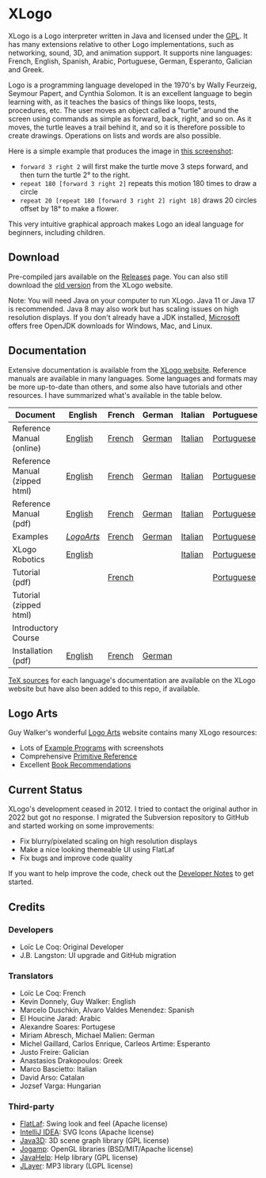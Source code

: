 # XLogo

XLogo is a Logo interpreter written in Java and licensed under the [GPL](COPYING.md). It has many extensions relative to other Logo implementations, such as networking, sound, 3D, and animation support.  It supports nine languages: French, English, Spanish, Arabic, Portuguese, German, Esperanto, Galician and Greek.

Logo is a programming language developed in the 1970's by Wally Feurzeig, Seymour Papert, and Cynthia Solomon. It is an excellent language to begin learning with, as it teaches the basics of things like loops, tests, procedures, etc. The user moves an object called a "turtle" around the screen using commands as simple as forward, back, right, and so on. As it moves, the turtle leaves a trail behind it, and so it is therefore possible to create drawings. Operations on lists and words are also possible.

Here is a simple example that produces the image in [this screenshot](xlogo.png):

- `forward 3 right 2` will first make the turtle move 3 steps forward, and then turn the turtle 2° to the right. 
- `repeat 180 [forward 3 right 2]` repeats this motion 180 times to draw a circle
- `repeat 20 [repeat 180 [forward 3 right 2] right 18]` draws 20 circles offset by 18° to make a flower.

This very intuitive graphical approach makes Logo an ideal language for beginners, including children.

## Download

Pre-compiled jars available on the [Releases](https://github.com/jblang/xlogo/releases) page. You can also still download the [old version](http://xlogo.tuxfamily.org/en/download-en.html) from the XLogo website.

Note: You will need Java on your computer to run XLogo. Java 11 or Java 17 is recommended. Java 8 may also work but has scaling issues on high resolution displays. If you don't already have a JDK installed, [Microsoft](https://docs.microsoft.com/en-us/java/openjdk/download) offers free OpenJDK downloads for Windows, Mac, and Linux.

## Documentation

Extensive documentation is available from the [XLogo website](http://xlogo.tuxfamily.org/). Reference manuals are available in many languages. Some languages and formats may be more up-to-date than others, and some also have tutorials and other resources.  I have summarized what's available in the table below.

| Document | English | French | German | Italian | Portuguese | Spanish | Esperanto |
| - | - | - | - | - | - | - | - |
| Reference Manual (online) | [English](https://downloads.tuxfamily.org/xlogo/downloads-en/manual-html-en/manual-en.html) | [French](https://downloads.tuxfamily.org/xlogo/downloads-fr/manual-html-fr/manual-fr.html) | [German](https://downloads.tuxfamily.org/xlogo/downloads-de/manual-html-de/manual-de.html) | [Italian](https://downloads.tuxfamily.org/xlogo/downloads-it/manual-html-it/manual-it.html) | [Portuguese](https://xlogo.tuxfamily.org/pt/xlogo.htm) | [Spanish](https://xlogo.tuxfamily.org/sp/html/manual-sp/index.html) | [Esperanto](https://downloads.tuxfamily.org/xlogo/downloads-eo/manual-html-eo/manual-eo.html)
| Reference Manual (zipped html) | [English](https://downloads.tuxfamily.org/xlogo/downloads-en/manual-html-en.zip) | [French](https://downloads.tuxfamily.org/xlogo/downloads-fr/manual-html-fr.zip) | [German](https://downloads.tuxfamily.org/xlogo/downloads-de/manual-html-de.zip) | [Italian](https://downloads.tuxfamily.org/xlogo/downloads-it/manual-html-it.zip) | [Portuguese](https://downloads.tuxfamily.org/xlogo/downloads-pt/xmanualPT3.zip) | [Spanish](https://downloads.tuxfamily.org/xlogo/downloads-sp/manual-html-sp.zip) | [Esperanto](https://downloads.tuxfamily.org/xlogo/downloads-eo/manual-html-eo.zip)
| Reference Manual (pdf) | [English](https://downloads.tuxfamily.org/xlogo/downloads-en/manual-en.pdf) | [French](https://downloads.tuxfamily.org/xlogo/downloads-fr/manual-fr.pdf) | [German](https://downloads.tuxfamily.org/xlogo/downloads-de/manual-de.pdf) | [Italian](https://downloads.tuxfamily.org/xlogo/downloads-it/manual-it.pdf) | [Portuguese](https://downloads.tuxfamily.org/xlogo/downloads-pt/manualPT.pdf) | [Spanish](https://downloads.tuxfamily.org/xlogo/downloads-sp/manual-sp.pdf) | [Esperanto](https://downloads.tuxfamily.org/xlogo/downloads-eo/manual-eo.pdf)
| Examples | *[LogoArts](http://www.cr31.co.uk/logoarts/prog/top/all.html)* | [French](http://xlogo.tuxfamily.org/fr/examples-fr.html) | [German](https://xlogo.tuxfamily.org/de/examples-de.html) | [Italian](http://xlogo.tuxfamily.org/it/examples-it.html) | [Portuguese](http://xlogo.tuxfamily.org/pt/examples.html) | [Spanish](http://xlogo.tuxfamily.org/sp/ejemplos.html) | [Esperanto](https://xlogo.tuxfamily.org/eo/examples-eo.html)
| XLogo Robotics | [English](https://xlogo.tuxfamily.org/en/robot-en.html) | | | [Italian](http://xlogo.tuxfamily.org/it/robot-it.html) | [Portuguese](https://xlogo.tuxfamily.org/pt/robot.html) | [Spanish](https://xlogo.tuxfamily.org/sp/robotica.html) |
| Tutorial (pdf) | | [French](http://downloads.tuxfamily.org/xlogo/downloads-fr/tutorial-fr.pdf) | | | [Portuguese](https://downloads.tuxfamily.org/xlogo/downloads-pt/tutlogo.pdf) | [Spanish](https://downloads.tuxfamily.org/xlogo/downloads-sp/tutorial.pdf)
| Tutorial (zipped html) | | | | | | [Spanish](https://downloads.tuxfamily.org/xlogo/downloads-sp/tutorial-html-sp.zip)
| Introductory Course | | | | | | [Spanish](https://xlogo.tuxfamily.org/sp/curso/curso.html)
| Installation (pdf) | [English](https://downloads.tuxfamily.org/xlogo/downloads-en/start-en.pdf) | [French](https://downloads.tuxfamily.org/xlogo/downloads-fr/start-fr.pdf) | [German](https://downloads.tuxfamily.org/xlogo/downloads-de/start-de.pdf) |  |  | [Spanish](https://downloads.tuxfamily.org/xlogo/downloads-sp/start-sp.pdf) |

[TeX sources](docs) for each language's documentation are available on the XLogo website but have also been added to this 
repo, if available.

## Logo Arts

Guy Walker's wonderful [Logo Arts](http://www.cr31.co.uk/logoarts/index.html) website contains many XLogo resources:
- Lots of [Example Programs](http://www.cr31.co.uk/logoarts/prog/top/all.html) with screenshots
- Comprehensive [Primitive Reference](http://www.cr31.co.uk/logoarts/ipt/top/prim.html)
- Excellent [Book Recommendations](http://www.cr31.co.uk/logoarts/ipt/info/books.html)

## Current Status

XLogo's development ceased in 2012. I tried to contact the original author in 2022 but got no response. I migrated the Subversion repository to GitHub and started working on some improvements:

- Fix blurry/pixelated scaling on high resolution displays
- Make a nice looking themeable UI using FlatLaf
- Fix bugs and improve code quality

If you want to help improve the code, check out the [Developer Notes](DEVNOTES.md) to get started. 

## Credits

### Developers

- Loïc Le Coq: Original Developer 
- J.B. Langston: UI upgrade and GitHub migration

### Translators

- Loïc Le Coq: French
- Kevin Donnely, Guy Walker: English
- Marcelo Duschkin, Alvaro Valdes Menendez: Spanish
- El Houcine Jarad: Arabic
- Alexandre Soares: Portugese
- Miriam Abresch, Michael Malien: German
- Michel Gaillard, Carlos Enrique, Carleos Artime: Esperanto
- Justo Freire: Galician
- Anastasios Drakopoulos: Greek
- Marco Bascietto: Italian
- David Arso: Catalan
- Jozsef Varga: Hungarian

### Third-party

- [FlatLaf](https://www.formdev.com/flatlaf/): Swing look and feel (Apache license)
- [IntelliJ IDEA](https://jetbrains.design/intellij/resources/icons_list/): SVG Icons (Apache license)
- [Java3D](https://github.com/hharrison/java3d-core): 3D scene graph library (GPL license)
- [Jogamp](https://jogamp.org/): OpenGL libraries (BSD/MIT/Apache license)
- [JavaHelp](https://github.com/javaee/javahelp): Help library (GPL license)
- [JLayer](https://github.com/umjammer/jlayer): MP3 library (LGPL license)